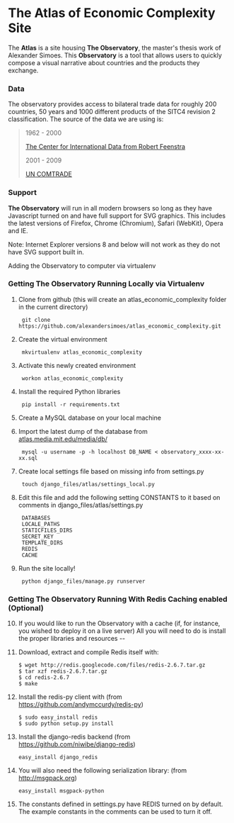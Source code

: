 # The Atlas of Economic Complexity Site

The **Atlas** is a site housing **The Observatory**, the master's thesis work
of Alexander Simoes. This **Observatory** is a tool that allows users to quickly
compose a visual narrative about countries and the products they exchange.


### Data

The observatory provides access to bilateral trade data for roughly 200 countries,
50 years and 1000 different products of the SITC4 revision 2 classification. The
source of the data we are using is:

> 1962 - 2000
>
> [The Center for International Data from Robert Feenstra](http://cid.econ.ucdavis.edu/)
>
> 2001 - 2009
>
> [UN COMTRADE](http://comtrade.un.org/)

### Support

**The Observatory** will run in all modern browsers so long as they have
Javascript turned on and have full support for SVG graphics. This includes 
the latest versions of Firefox, Chrome (Chromium), Safari (WebKit), Opera and IE.

Note: Internet Explorer versions 8 and below will not work as they do not have
SVG support built in.

Adding the Observatory to computer via virtualenv

### Getting The Observatory Running Locally via Virtualenv 

1. Clone from github (this will create an atlas_economic_complexity folder in the current directory)

        git clone https://github.com/alexandersimoes/atlas_economic_complexity.git
2. Create the virtual environment

        mkvirtualenv atlas_economic_complexity
3. Activate this newly created environment

        workon atlas_economic_complexity
4. Install the required Python libraries

        pip install -r requirements.txt
5. Create a MySQL database on your local machine
6. Import the latest dump of the database from [atlas.media.mit.edu/media/db/](http://atlas.media.mit.edu/media/db/)

        mysql -u username -p -h localhost DB_NAME < observatory_xxxx-xx-xx.sql
7. Create local settings file based on missing info from settings.py

        touch django_files/atlas/settings_local.py
8. Edit this file and add the following setting CONSTANTS to it based on comments in django_files/atlas/settings.py

        DATABASES
        LOCALE_PATHS
        STATICFILES_DIRS
        SECRET_KEY
        TEMPLATE_DIRS
        REDIS
        CACHE
				
9. Run the site locally!

        python django_files/manage.py runserver

### Getting The Observatory Running With Redis Caching enabled (Optional)
    
10. If you would like to run the Observatory with a cache (if, for instance, you wished to deploy it on a live server)
    All you will need to do is install the proper libraries and resources --

11. Download, extract and compile Redis itself with:
		
        $ wget http://redis.googlecode.com/files/redis-2.6.7.tar.gz
        $ tar xzf redis-2.6.7.tar.gz
        $ cd redis-2.6.7
        $ make  

12.	Install the redis-py client with (from https://github.com/andymccurdy/redis-py)

        $ sudo easy_install redis
        $ sudo python setup.py install
					
13. Install the django-redis backend (from https://github.com/niwibe/django-redis)
          
        easy_install django_redis
					
14. You will also need the following serialization library: (from http://msgpack.org)									
          
        easy_install msgpack-python
					
15. The constants defined in settings.py have REDIS turned on by default. The example constants in the comments can be used to turn it off. 		 
